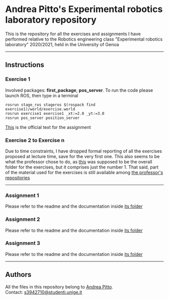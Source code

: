 # Andrea Pitto's Experimental robotics laboratory repository
This is the repository for all the exercises and assignments I have performed relative to the Robotics engineering class "Experimental robotics laboratory" 2020/2021, held in the University of Genoa

---

## Instructions

### Exercise 1
Involved packages: **first_package**, **pos_server**. To run the code please launch ROS, then type in a terminal
```
rosrun stage_ros stageros $(rospack find exercise1)/world/exercise.world
rosrun exercise1 exercise1 _xt:=2.0 _yt:=3.0
rosrun pos_server position_server
```
[This](https://github.com/CarmineD8/exp-lab-exercises/tree/master/exercise1#monday-2809-exercise) is the official text for the assignment

### Exercise 2 to Exercise n
Due to time constraints, I have dropped formal reporting of all the exercises proposed at lecture time, save for the very first one. This also seems to be what the professor chose to do, as [this](https://github.com/CarmineD8/exp-lab-exercises) was supposed to be the overall folder for the exercises, but it comprises just the number 1. That said, part of the material used for the exercises is still available among [the professor's repositories](https://github.com/CarmineD8?tab=repositories)

---

### Assignment 1
Please refer to the readme and the documentation inside [its folder](https://github.com/andreabradpitto/Experimental-robotics-laboratory/tree/main/assignment1)

### Assignment 2
Please refer to the readme and the documentation inside [its folder](https://github.com/andreabradpitto/Experimental-robotics-laboratory/tree/main/assignment2)

### Assignment 3
Please refer to the readme and the documentation inside [its folder](https://github.com/andreabradpitto/Experimental-robotics-laboratory/tree/main/assignment3)

---

## Authors
All the files in this repository belong to [Andrea Pitto](https://github.com/andreabradpitto).<br/>
Contact: [s3942710@studenti.unige.it](mailto:s3942710@studenti.unige.it)
